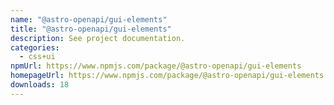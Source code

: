```yaml
---
name: "@astro-openapi/gui-elements"
title: "@astro-openapi/gui-elements"
description: See project documentation.
categories:
  - css+ui
npmUrl: https://www.npmjs.com/package/@astro-openapi/gui-elements
homepageUrl: https://www.npmjs.com/package/@astro-openapi/gui-elements
downloads: 18
---
```

